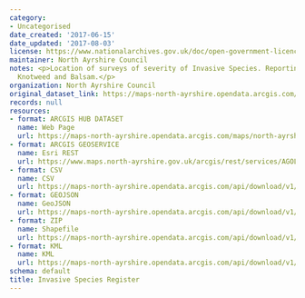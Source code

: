 ```yaml
---
category:
- Uncategorised
date_created: '2017-06-15'
date_updated: '2017-08-03'
license: https://www.nationalarchives.gov.uk/doc/open-government-licence/version/3/
maintainer: North Ayrshire Council
notes: <p>Location of surveys of severity of Invasive Species. Reporting on Hogweed,
  Knotweed and Balsam.</p>
organization: North Ayrshire Council
original_dataset_link: https://maps-north-ayrshire.opendata.arcgis.com/maps/north-ayrshire::invasive-species-register
records: null
resources:
- format: ARCGIS HUB DATASET
  name: Web Page
  url: https://maps-north-ayrshire.opendata.arcgis.com/maps/north-ayrshire::invasive-species-register
- format: ARCGIS GEOSERVICE
  name: Esri REST
  url: https://www.maps.north-ayrshire.gov.uk/arcgis/rest/services/AGOL/Open_Data_Portal2/MapServer/10
- format: CSV
  name: CSV
  url: https://maps-north-ayrshire.opendata.arcgis.com/api/download/v1/items/519e66629b73460795c8b2edfea5c6e4/csv?layers=10
- format: GEOJSON
  name: GeoJSON
  url: https://maps-north-ayrshire.opendata.arcgis.com/api/download/v1/items/519e66629b73460795c8b2edfea5c6e4/geojson?layers=10
- format: ZIP
  name: Shapefile
  url: https://maps-north-ayrshire.opendata.arcgis.com/api/download/v1/items/519e66629b73460795c8b2edfea5c6e4/shapefile?layers=10
- format: KML
  name: KML
  url: https://maps-north-ayrshire.opendata.arcgis.com/api/download/v1/items/519e66629b73460795c8b2edfea5c6e4/kml?layers=10
schema: default
title: Invasive Species Register
---
```

